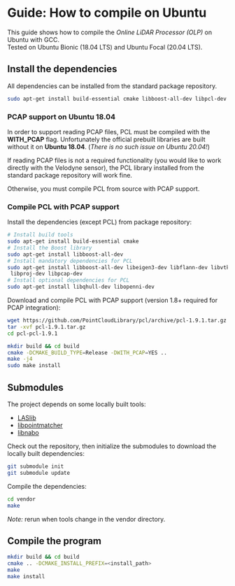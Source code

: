 # Guide: How to compile on Ubuntu

This guide shows how to compile the *Online LiDAR Processor (OLP)* on Ubuntu with GCC.  
Tested on Ubuntu Bionic (18.04 LTS) and Ubuntu Focal (20.04 LTS).

## Install the dependencies

All dependencies can be installed from the standard package repository.
```bash
sudo apt-get install build-essential cmake libboost-all-dev libpcl-dev libproj-dev
```

### PCAP support on Ubuntu 18.04

In order to support reading PCAP files, PCL must be compiled with the **WITH_PCAP** flag. Unfortunately the official prebuilt libraries are built without it on **Ubuntu 18.04**. (*There is no such issue on Ubuntu 20.04!*)

If reading PCAP files is not a required functionality (you would like to work directly with the Velodyne sensor), the PCL library installed from the standard package repository will work fine.

Otherwise, you must compile PCL from source with PCAP support.

### Compile PCL with PCAP support

Install the dependencies (except PCL) from package repository:
```bash
# Install build tools
sudo apt-get install build-essential cmake
# Install the Boost library
sudo apt-get install libboost-all-dev
# Install mandatory dependencies for PCL
sudo apt-get install libboost-all-dev libeigen3-dev libflann-dev libvtk6-dev libvtk6-qt-dev \
 libproj-dev libpcap-dev
# Install optional dependencies for PCL
sudo apt-get install libqhull-dev libopenni-dev
```

Download and compile PCL with PCAP support (version 1.8+ required for PCAP integration):
```bash
wget https://github.com/PointCloudLibrary/pcl/archive/pcl-1.9.1.tar.gz
tar -xvf pcl-1.9.1.tar.gz
cd pcl-pcl-1.9.1

mkdir build && cd build
cmake -DCMAKE_BUILD_TYPE=Release -DWITH_PCAP=YES ..
make -j4
sudo make install
```

## Submodules

The project depends on some locally built tools:
* [LASlib](https://github.com/LAStools/LAStools/tree/master/LASlib)
* [libpointmatcher](https://github.com/ethz-asl/libpointmatcher)
* [libnabo](https://github.com/ethz-asl/libnabo)

Check out the repository, then initialize the submodules to download the locally built dependencies:
```bash
git submodule init
git submodule update
```

Compile the dependencies:
```bash
cd vendor
make
```

*Note:* rerun when tools change in the vendor directory.

## Compile the program
```bash
mkdir build && cd build
cmake .. -DCMAKE_INSTALL_PREFIX=<install_path>
make
make install
```
